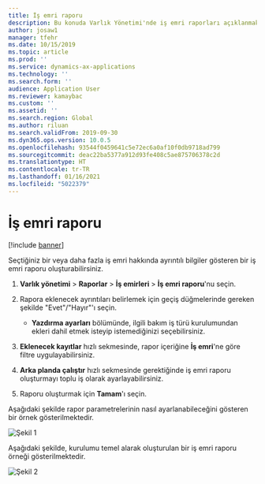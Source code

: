 ```yaml
---
title: İş emri raporu
description: Bu konuda Varlık Yönetimi'nde iş emri raporları açıklanmaktadır.
author: josaw1
manager: tfehr
ms.date: 10/15/2019
ms.topic: article
ms.prod: ''
ms.service: dynamics-ax-applications
ms.technology: ''
ms.search.form: ''
audience: Application User
ms.reviewer: kamaybac
ms.custom: ''
ms.assetid: ''
ms.search.region: Global
ms.author: riluan
ms.search.validFrom: 2019-09-30
ms.dyn365.ops.version: 10.0.5
ms.openlocfilehash: 93544f0459641c5e72ec6a0af10f0db9718ad799
ms.sourcegitcommit: deac22ba5377a912d93fe408c5ae875706378c2d
ms.translationtype: HT
ms.contentlocale: tr-TR
ms.lasthandoff: 01/16/2021
ms.locfileid: "5022379"
---
```

# <a name="work-order-report"></a>İş emri raporu

[!include [banner](../../includes/banner.md)]


Seçtiğiniz bir veya daha fazla iş emri hakkında ayrıntılı bilgiler gösteren bir iş emri raporu oluşturabilirsiniz.

1. **Varlık yönetimi** > **Raporlar** > **İş emirleri** > **İş emri raporu**'nu seçin.

2. Rapora eklenecek ayrıntıları belirlemek için geçiş düğmelerinde gereken şekilde "Evet"/"Hayır"'ı seçin.  
    - **Yazdırma ayarları** bölümünde, ilgili bakım iş türü kurulumundan ekleri dahil etmek isteyip istemediğinizi seçebilirsiniz.

3. **Eklenecek kayıtlar** hızlı sekmesinde, rapor içeriğine **İş emri**'ne göre filtre uygulayabilirsiniz.

4. **Arka planda çalıştır** hızlı sekmesinde gerektiğinde iş emri raporu oluşturmayı toplu iş olarak ayarlayabilirsiniz.

5. Raporu oluşturmak için **Tamam**'ı seçin.

Aşağıdaki şekilde rapor parametrelerinin nasıl ayarlanabileceğini gösteren bir örnek gösterilmektedir.

![Şekil 1](media/20-work-orders.png)

Aşağıdaki şekilde, kurulumu temel alarak oluşturulan bir iş emri raporu örneği gösterilmektedir.

![Şekil 2](media/21-work-orders.png)

